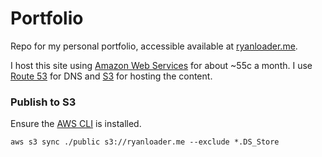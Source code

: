 # Portfolio

Repo for my personal portfolio, accessible available at [ryanloader.me](http://ryanloader.me/).

I host this site using [Amazon Web Services](https://aws.amazon.com/) for about ~55c a month. I use [Route 53](https://aws.amazon.com/route53/) for DNS and [S3](https://aws.amazon.com/s3/) for hosting the content.

### Publish to S3

Ensure the [AWS CLI](https://aws.amazon.com/cli/) is installed.

```
aws s3 sync ./public s3://ryanloader.me --exclude *.DS_Store
```